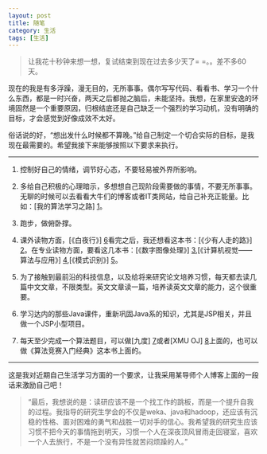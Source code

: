 ```yaml
---
layout: post
title: 随笔
category: 生活
tags: [生活]
---
```


> 让我花十秒钟来想一想，复试结束到现在过去多少天了= =。。差不多60天。

现在的我是有多浮躁，漫无目的，无所事事。偶尔写写代码、看看书、学习一个什么东西，都是一时兴奋，两天之后都抛之脑后，未能坚持。我想，在家里安逸的环境固然是一个重要原因，归根结底还是自己缺乏一个强烈的学习动机，没有明确的目标，才会感觉到好像成效不太好。

俗话说的好，“想出发什么时候都不算晚。”给自己制定一个切合实际的目标，是我现在最需要的。希望我接下来能够按照以下要求来执行。

---

1. 控制好自己的情绪，调节好心态，不要轻易被外界所影响。

2. 多给自己积极的心理暗示，多想想自己现阶段需要做的事情，不要无所事事。无聊的时候可以去看看大牛们的博客或者IT类网站，给自己补充正能量。比如：[我的算法学习之路] [1]。

3. 跑步，做俯卧撑。

4. 课外读物方面，[《白夜行》] [6]看完之后，我还想看这本书：[《少有人走的路》] [2]。在专业读物方面，要看这几本书：[《数字图像处理》] [3],[《计算机视觉——算法与应用》] [4],[《模式识别》] [5]。

5. 为了接触到最前沿的科技信息，以及给将来研究论文培养习惯，每天都去读几篇中文文章，不限类型。英文文章读一篇，培养读英文文章的能力，这个很重要。

6. 学习达内的那些Java课件，重新巩固Java系的知识，尤其是JSP相关，并且做一个JSP小型项目。

7. 每天至少完成一个算法题目，可以做[九度] [7]或者[XMU OJ] [8]上面的，也可以做《算法竞赛入门经典》这本书上面的。

---

这是我对近期自己生活学习方面的一个要求，让我采用某导师个人博客上面的一段话来激励自己吧！

>“最后，我想说的是：读研应该不是一个找工作的跳板，而是一个提升自我的过程。我指导的研究生学会的不仅是weka、java和hadoop，还应该有沉稳的性格、面对困难的勇气和战胜一切对手的信心。我希望我的研究生应该习惯不把今天的事情拖到明天，习惯一个人在深夜顶风冒雨走回寝室，喜欢一个人去旅行，不是一个没有异性就苦闷烦躁的人。”

[1]: http://blog.jobbole.com/67348/

[2]: http://book.douban.com/subject/1775691/

[3]: http://book.douban.com/subject/4285832/

[4]: http://book.douban.com/subject/10465997/

[5]: http://book.douban.com/subject/5250752/

[6]: http://book.douban.com/subject/3259440/

[7]: http://ac.jobdu.com/

[8]: http://acm.xmu.edu.cn/JudgeOnline/